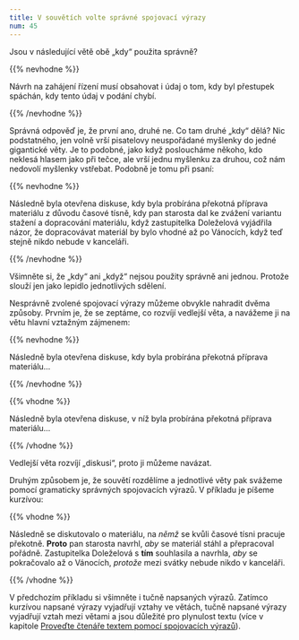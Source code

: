 ```yaml
---
title: V souvětích volte správné spojovací výrazy
num: 45
---
```

Jsou v následující větě obě „kdy“ použita správně?

{{% nevhodne %}}

Návrh na zahájení řízení musí obsahovat i údaj o tom, kdy byl přestupek spáchán, kdy tento údaj v podání chybí.

{{% /nevhodne %}}

Správná odpověď je, že první ano, druhé ne. Co tam druhé „kdy“ dělá? Nic podstatného, jen volně vrší pisatelovy neuspořádané myšlenky do jedné gigantické věty. Je to podobné, jako když posloucháme někoho, kdo neklesá hlasem jako při tečce, ale vrší jednu myšlenku za druhou, což nám nedovolí myšlenky vstřebat. Podobně je tomu při psaní:

{{% nevhodne %}}

Následně byla otevřena diskuse, kdy byla probírána překotná příprava materiálu z důvodu časové tísně, kdy pan starosta dal ke zvážení variantu stažení a dopracování materiálu, když zastupitelka Doleželová vyjádřila názor, že dopracovávat materiál by bylo vhodné až po Vánocích, když teď stejně nikdo nebude v kanceláři.

{{% /nevhodne %}}

Všimněte si, že „kdy“ ani „když“ nejsou použity správně ani jednou. Protože slouží jen jako lepidlo jednotlivých sdělení.

Nesprávně zvolené spojovací výrazy můžeme obvykle nahradit dvěma způsoby. Prvním je, že se zeptáme, co rozvíjí vedlejší věta, a navážeme ji na větu hlavní vztažným zájmenem:

{{% nevhodne %}}

Následně byla otevřena diskuse, kdy byla probírána překotná příprava materiálu…

{{% /nevhodne %}}

{{% vhodne %}}

Následně byla otevřena diskuse, v níž byla probírána překotná příprava materiálu…

{{% /vhodne %}}

Vedlejší věta rozvíjí „diskusi“, proto ji můžeme navázat.

Druhým způsobem je, že souvětí rozdělíme a jednotlivé věty pak svážeme pomocí gramaticky správných spojovacích výrazů. V příkladu je píšeme kurzívou:

{{% vhodne %}}

Následně se diskutovalo o materiálu, na *němž* se kvůli časové tísni pracuje překotně. **Proto** pan starosta navrhl, *aby* se materiál stáhl a přepracoval pořádně. Zastupitelka Doleželová s **tím** souhlasila a navrhla, *aby* se pokračovalo až o Vánocích, *protože* mezi svátky nebude nikdo v kanceláři.

{{% /vhodne %}}

V předchozím příkladu si všimněte i tučně napsaných výrazů. Zatímco kurzívou napsané výrazy vyjadřují vztahy ve větách, tučně napsané výrazy vyjadřují vztah mezi větami a jsou důležité pro plynulost textu (více v kapitole [Proveďte čtenáře textem pomocí spojovacích výrazů](https://www.ochrance.cz/srozumitelne/provedte_ctenare_textem_pomoci_spojovacich_vyrazu/)).